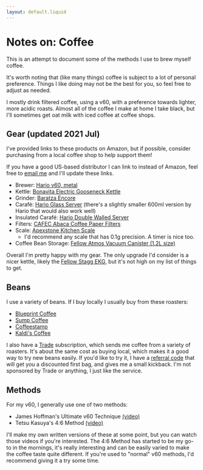 ```yaml
---
layout: default.liquid
---
```


# Notes on: Coffee

This is an attempt to document some of the methods I use to brew myself coffee.

It's worth noting that (like many things) coffee is subject to a lot of personal
preference. Things I like doing may not be the best for you, so feel free to
adjust as needed.

I mostly drink filtered coffee, using a v60, with a preference towards lighter,
more acidic roasts. Almost all of the coffee I make at home I take black, but
I'll sometimes get oat milk with iced coffee at coffee shops.

## Gear (updated 2021 Jul)

I've provided links to these products on Amazon, but if possible, consider
purchasing from a local coffee shop to help support them!

If you have a good US-based distributor I can link to instead of Amazon,
feel free to [email me](mailto:me@renodubois.com) and I'll update these links.

- Brewer: [Hario v60, metal](https://www.amazon.com/Hario-Coffee-Dripper-Silver-VDM-02HSV/dp/B00BD1N8WC/)
- Kettle: [Bonavita Electric Gooseneck Kettle](https://www.amazon.com/Bonavita-BV382510V-Variable-Temperature-Gooseneck/dp/B005YR0F40/)
- Grinder: [Baratza Encore](https://www.amazon.com/Baratza-Encore-Conical-Coffee-Grinder/dp/B007F183LK/)
- Carafé: [Hario Glass Server](https://www.amazon.com/Hario-Glass-Coffee-Server-1000ml/dp/B001V7NN1Y/) (there's a slightly smaller 600ml version by Hario that would also work well)
- Insulated Carafé: [Hario Double Walled Server](https://www.amazon.com/HARIO-VHS-60B-Double-Vacuum-Structure/dp/B071JDP87N/)
- Filters: [CAFEC Abaca Coffee Paper Filters](https://www.amazon.com/CAFEC-Cone-shaped-Universal-Disposable-Eco-Friendly/dp/B076MCYZ9R/)
- Scale: [Apexstone Kitchen Scale](https://www.amazon.com/Coffee-Scale-Waterproof-Scales-Espresso/dp/B07JG1PXLC/)
	- I'd recommend any scale that has 0.1g precision. A timer is nice too.
- Coffee Bean Storage: [Fellow Atmos Vacuum Canister (1.2L size)](https://fellowproducts.com/products/atmos-vacuum-canister)

Overall I'm pretty happy with my gear. The only upgrade I'd consider is a
nicer kettle, likely the [Fellow Stagg EKG](https://fellowproducts.com/products/staggekg), but it's not high on my list of
things to get.

## Beans

I use a variety of beans. If I buy locally I usually buy from these roasters:

- [Blueprint Coffee](https://blueprintcoffee.com/store/)
- [Sump Coffee](https://www.sumpcoffee.com/collections/whole-bean-coffee)
- [Coffeestamp](https://www.coffeestamp.com/collections/all)
- [Kaldi's Coffee](https://kaldiscoffee.com/collections/coffee)

I also have a [Trade](https://www.drinktrade.com/) subscription, which sends
me coffee from a variety of roasters. It's about the same cost as buying local,
which makes it a good way to try new beans easily. If you'd like to try it,
I have a [referral code](http://s.trdcfe.me/3qrdgP) that will get you a
discounted first bag, and gives me a small kickback. I'm not sponsored by Trade
or anything, I just like the service.

## Methods

For my v60, I generally use one of two methods:

- James Hoffman's Ultimate v60 Technique [(video)](https://www.youtube.com/watch?v=AI4ynXzkSQo)
- Tetsu Kasuya's 4:6 Method [(video)](https://www.youtube.com/watch?v=wmCW8xSWGZY)

I'll make my own written versions of these at some point, but you can watch
those videos if you're interested. The 4:6 Method has started to be my go-to
in the mornings, it's really interesting and can be easily varied to make the
coffee taste quite different. If you're used to "normal" v60 methods, I'd
recommend giving it a try some time.
